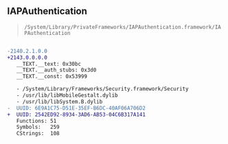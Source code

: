 ## IAPAuthentication

> `/System/Library/PrivateFrameworks/IAPAuthentication.framework/IAPAuthentication`

```diff

-2140.2.1.0.0
+2143.0.0.0.0
   __TEXT.__text: 0x30bc
   __TEXT.__auth_stubs: 0x3d0
   __TEXT.__const: 0x53999

   - /System/Library/Frameworks/Security.framework/Security
   - /usr/lib/libMobileGestalt.dylib
   - /usr/lib/libSystem.B.dylib
-  UUID: 6E9A1C75-D51E-35EF-B6DC-40AF06A706D2
+  UUID: 2542ED92-8934-3AD6-AB53-04C6B317A141
   Functions: 51
   Symbols:   259
   CStrings:  108

```
